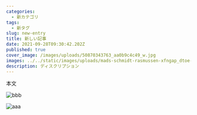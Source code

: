 ```yaml
---
categories:
  - 新カテゴリ
tags:
  - 新タグ
slug: new-entry
title: 新しい記事
date: 2021-09-28T09:30:42.202Z
published: true
cover_image: /images/uploads/50870343763_aa0b9c4c49_w.jpg
images: ../../static/images/uploads/mads-schmidt-rasmussen-xfngap_dtoe-unsplash.jpg
description: ディスクリプション
---
```

本文

![bbb](/images/uploads/001.jpg)

![aaa](/images/uploads/50870343763_aa0b9c4c49_w.jpg)